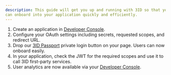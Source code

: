 ```yaml
---
description: This guide will get you up and running with 3ID so that your users
can onboard into your application quickly and efficiently.
---
```


1. Create an application in [Developer Console](https://console.threeid.xyz).
1. Configure your OAuth settings including secrets, requested scopes, and redirect URL.
1. Drop our [3ID Passport]() private login button on your page. Users can now onboard easily.
1. In your application, check the JWT for the required scopes and use it to call 3ID first-party services.
1. User analytics are now available via your [Developer Console](https://console.threeid.xyz).
